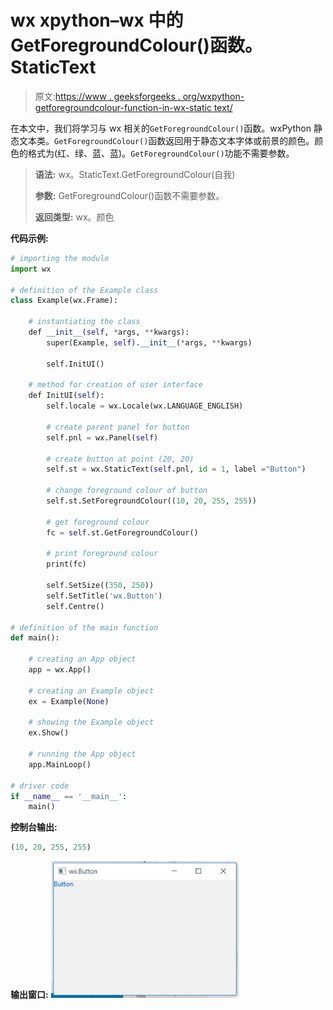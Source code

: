 # wx xpython–wx 中的 GetForegroundColour()函数。StaticText

> 原文:[https://www . geeksforgeeks . org/wxpython-getforegroundcolour-function-in-wx-static text/](https://www.geeksforgeeks.org/wxpython-getforegroundcolour-function-in-wx-statictext/)

在本文中，我们将学习与 wx 相关的`GetForegroundColour()`函数。wxPython 静态文本类。`GetForegroundColour()`函数返回用于静态文本字体或前景的颜色。颜色的格式为(红、绿、蓝、蓝)。`GetForegroundColour()`功能不需要参数。

> **语法:**
> wx。StaticText.GetForegroundColour(自我)
> 
> **参数:**
> GetForegroundColour()函数不需要参数。
> 
> **返回类型:**
> wx。颜色

**代码示例:**

```py
# importing the module
import wx

# definition of the Example class
class Example(wx.Frame):

    # instantiating the class
    def __init__(self, *args, **kwargs):
        super(Example, self).__init__(*args, **kwargs)

        self.InitUI()

    # method for creation of user interface
    def InitUI(self):
        self.locale = wx.Locale(wx.LANGUAGE_ENGLISH)

        # create parent panel for button
        self.pnl = wx.Panel(self)

        # create button at point (20, 20)
        self.st = wx.StaticText(self.pnl, id = 1, label ="Button")

        # change foreground colour of button
        self.st.SetForegroundColour((10, 20, 255, 255))

        # get foreground colour
        fc = self.st.GetForegroundColour()

        # print foreground colour
        print(fc)

        self.SetSize((350, 250))
        self.SetTitle('wx.Button')
        self.Centre()

# definition of the main function
def main():

    # creating an App object
    app = wx.App()

    # creating an Example object
    ex = Example(None)

    # showing the Example object
    ex.Show()

    # running the App object
    app.MainLoop()

# driver code
if __name__ == '__main__':
    main()
```

**控制台输出:**

```py
(10, 20, 255, 255)
```

**输出窗口:**
![](img/697b408de5db8132b2878459222a7b4d.png)